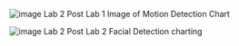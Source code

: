 ![image](https://github.com/jaiecodes/CS437_Post_Labs/assets/72780632/a507c707-9642-4521-a6f4-174646e4e178)
Lab 2 Post Lab 1 Image of Motion Detection Chart


![image](https://github.com/jaiecodes/CS437_Post_Labs/assets/72780632/39db0ed9-ebf2-4c8e-9c78-540aada2a368)
Lab 2 Post Lab 2 Facial Detection charting
